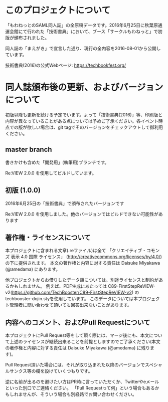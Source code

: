 # このプロジェクトについて

「もわねっとのSAML同人誌」の全原稿データです。2016年6月25日に秋葉原通運会館にて行われた「技術書典」において、ブース「サークルもわねっと」で初版が頒布されました。

同人誌の「まえがき」で宣言した通り、現行の全内容を2016-08-01から公開しています。

技術書典(2016)の公式Webページ: https://techbookfest.org/

# 同人誌頒布後の更新、およびバージョンについて

初版以降も更新を続ける予定でいます。よって「技術書典(2016)」等、印刷版と内容が異なっていることがある点については予めご了承ください。各イベント時点での版が欲しい場合は、git tagでそのバージョンをチェックアウトして御利用ください。

## master branch

書きかけも含めた「開発用」(執筆用)ブランチです。

Re:VIEW 2.0.0 を使用してビルドしています。


## 初版 (1.0.0)

2016年6月25日の「技術書典」で頒布されたバージョンです

Re:VIEW 2.0.0 を使用しました。他のバージョンではビルドできない可能性があります


## 著作権・ライセンスについて

本プロジェクトに含まれる文章(.reファイル)は全て
「クリエイティブ・コモンズ 表示 4.0 国際 ライセンス」
(http://creativecommons.org/licenses/by/4.0/)の下に提供されます。
本文の著作権と内容に対する責任は Daisuke Miyakawa (@amedama) にあります。

他プロジェクトからお借りしたデータ類については、別途ライセンスと制約があるかもしれません。
例えば、PDF生成にあたっては
C89-FirstStepReVIEW-v2(https://github.com/TechBooster/C89-FirstStepReVIEW-v2)
のtechbooster-dojin.styを使用しています。
このデータについては本プロジェクト管理者に問い合わせて頂いても回答出来ないことがあります。

## 内容へのコメント、およびPull Requestについて

本プロジェクトにPull Request等をして頂く際には、マージ後にも、本文について上述のライセンスが継続出来ることを前提としますのでご了承ください(本文の著作権と内容に対する責任は Daisuke Miyakawa (@amedama) に残ります)。

Pull Request頂いた場合には、それが取り込まれた以降のバージョンでスペシャルサンクス等の欄を設けていくつもりです。

逆に名前が出るのを避けたい方はPR時に言っていただくか、Twitterやeメールといった別口でご連絡ください。
「Pull Requestって何」という場合もあるかもしれませんが、そういう場合も別経路でお問い合わせください。


